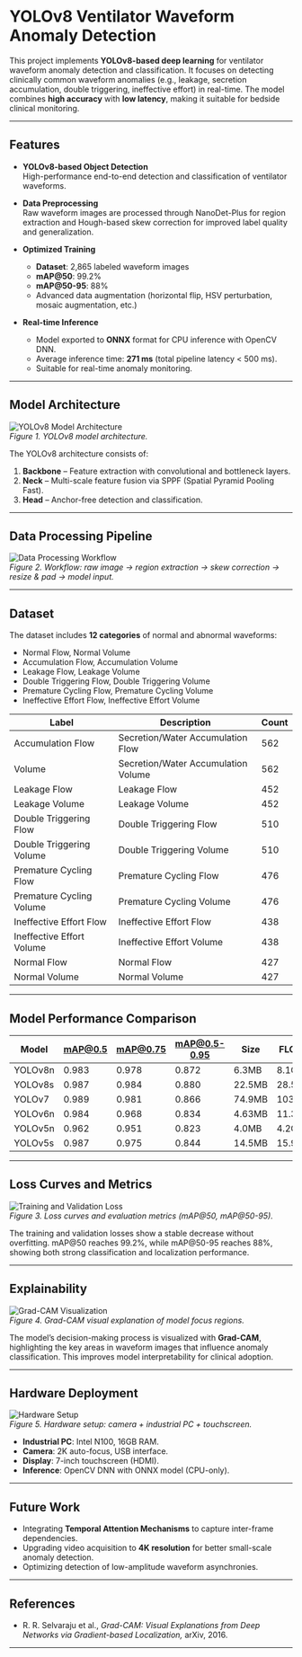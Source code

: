 # YOLOv8 Ventilator Waveform Anomaly Detection

This project implements **YOLOv8-based deep learning** for ventilator waveform anomaly detection and classification. It focuses on detecting clinically common waveform anomalies (e.g., leakage, secretion accumulation, double triggering, ineffective effort) in real-time. The model combines **high accuracy** with **low latency**, making it suitable for bedside clinical monitoring.

---

## Features

- **YOLOv8-based Object Detection**  
  High-performance end-to-end detection and classification of ventilator waveforms.

- **Data Preprocessing**  
  Raw waveform images are processed through NanoDet-Plus for region extraction and Hough-based skew correction for improved label quality and generalization.

- **Optimized Training**  
  - **Dataset**: 2,865 labeled waveform images  
  - **mAP@50**: 99.2%  
  - **mAP@50-95**: 88%  
  - Advanced data augmentation (horizontal flip, HSV perturbation, mosaic augmentation, etc.)

- **Real-time Inference**  
  - Model exported to **ONNX** format for CPU inference with OpenCV DNN.  
  - Average inference time: **271 ms** (total pipeline latency < 500 ms).  
  - Suitable for real-time anomaly monitoring.

---

## Model Architecture

![YOLOv8 Model Architecture](docs/imgs/1.png)  
*Figure 1. YOLOv8 model architecture.*

The YOLOv8 architecture consists of:
1. **Backbone** – Feature extraction with convolutional and bottleneck layers.
2. **Neck** – Multi-scale feature fusion via SPPF (Spatial Pyramid Pooling Fast).
3. **Head** – Anchor-free detection and classification.

---

## Data Processing Pipeline

![Data Processing Workflow](docs/imgs/2.png)  
*Figure 2. Workflow: raw image → region extraction → skew correction → resize & pad → model input.*

---

## Dataset

The dataset includes **12 categories** of normal and abnormal waveforms:  
- Normal Flow, Normal Volume  
- Accumulation Flow, Accumulation Volume  
- Leakage Flow, Leakage Volume  
- Double Triggering Flow, Double Triggering Volume  
- Premature Cycling Flow, Premature Cycling Volume  
- Ineffective Effort Flow, Ineffective Effort Volume  

| Label                      | Description                           | Count |
|----------------------------|---------------------------------------|-------|
| Accumulation Flow          | Secretion/Water Accumulation Flow     | 562   |
| Volume                     | Secretion/Water Accumulation Volume   | 562   |
| Leakage Flow               | Leakage Flow                          | 452   |
| Leakage Volume             | Leakage Volume                        | 452   |
| Double Triggering Flow     | Double Triggering Flow                | 510   |
| Double Triggering Volume   | Double Triggering Volume              | 510   |
| Premature Cycling Flow     | Premature Cycling Flow                | 476   |
| Premature Cycling Volume   | Premature Cycling Volume              | 476   |
| Ineffective Effort Flow    | Ineffective Effort Flow               | 438   |
| Ineffective Effort Volume  | Ineffective Effort Volume             | 438   |
| Normal Flow                | Normal Flow                           | 427   |
| Normal Volume              | Normal Volume                         | 427   |

---

## Model Performance Comparison

| Model    | mAP@0.5 | mAP@0.75 | mAP@0.5-0.95 | Size   | FLOPs |
|----------|---------|----------|--------------|--------|-------|
| YOLOv8n  | 0.983   | 0.978    | 0.872        | 6.3MB  | 8.1G  |
| YOLOv8s  | 0.987   | 0.984    | 0.880        | 22.5MB | 28.5G |
| YOLOv7   | 0.989   | 0.981    | 0.866        | 74.9MB |103.3G |
| YOLOv6n  | 0.984   | 0.968    | 0.834        | 4.63MB |11.35G |
| YOLOv5n  | 0.962   | 0.951    | 0.823        | 4.0MB  | 4.2G  |
| YOLOv5s  | 0.987   | 0.975    | 0.844        |14.5MB  |15.9G  |

---

## Loss Curves and Metrics

![Training and Validation Loss](docs/imgs/4.png)  
*Figure 3. Loss curves and evaluation metrics (mAP@50, mAP@50-95).*

The training and validation losses show a stable decrease without overfitting. mAP@50 reaches 99.2%, while mAP@50-95 reaches 88%, showing both strong classification and localization performance.

---

## Explainability

![Grad-CAM Visualization](docs/imgs/3.png)  
*Figure 4. Grad-CAM visual explanation of model focus regions.*

The model’s decision-making process is visualized with **Grad-CAM**, highlighting the key areas in waveform images that influence anomaly classification. This improves model interpretability for clinical adoption.

---

## Hardware Deployment

![Hardware Setup](docs/imgs/5.png)  
*Figure 5. Hardware setup: camera + industrial PC + touchscreen.*

- **Industrial PC**: Intel N100, 16GB RAM.  
- **Camera**: 2K auto-focus, USB interface.  
- **Display**: 7-inch touchscreen (HDMI).  
- **Inference**: OpenCV DNN with ONNX model (CPU-only).

---

## Future Work

- Integrating **Temporal Attention Mechanisms** to capture inter-frame dependencies.  
- Upgrading video acquisition to **4K resolution** for better small-scale anomaly detection.  
- Optimizing detection of low-amplitude waveform asynchronies.

---

## References
 
- R. R. Selvaraju et al., *Grad-CAM: Visual Explanations from Deep Networks via Gradient-based Localization,* arXiv, 2016.

---

